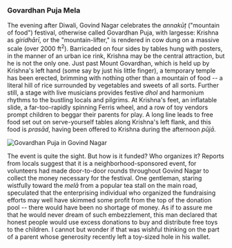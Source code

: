 ### Govardhan Puja Mela

The evening after Diwali, Govind Nagar celebrates the _annakūṭ_ ("mountain of food") festival, otherwise called Govardhan Puja, with largesse: Krishna as _giridhārī_, or the "mountain-lifter," is rendered in cow dung on a massive scale (over 2000 ft<sup>2</sup>). Barricaded on four sides by tables hung with posters, in the manner of an urban ice rink, Krishna may be the central attraction, but he is not the only one. Just past Mount Govardhan, which is held up by Krishna's left hand (some say by just his little finger), a temporary temple has been erected, brimming with nothing other than a mountain of food -- a literal hill of rice surrounded by vegetables and sweets of all sorts. Further still, a stage with live musicians provides festive _dhol_ and harmonium rhythms to the bustling locals and pilgrims. At Krishna's feet, an inflatable slide, a far-too-rapidly spinning Ferris wheel, and a row of toy vendors prompt children to beggar their parents for play. A long line leads to free food set out on serve-yourself tables along Krishna's left flank, and this food is _prasād_, having been offered to Krishna during the afternoon _pūjā_.

![Govardhan Puja in Govind Nagar](/img/GovindNagar/govind-nagar-2.JPG)

The event is quite the sight. But how is it funded? Who organizes it? Reports from locals suggest that it is a neighborhood-sponsored event, for volunteers had made door-to-door rounds throughout Govind Nagar to collect the money necessary for the festival. One gentleman, staring wistfully toward the _melā_ from a popular tea stall on the main road, speculated that the enterprising individual who organized the fundraising efforts may well have skimmed some profit from the top of the donation pool -- there would have been no shortage of money. As if to assure me that he would never dream of such embezzlement, this man declared that honest people would use excess donations to buy and distribute free toys to the children. I cannot but wonder if that was wishful thinking on the part of a parent whose generosity recently left a toy-sized hole in his wallet.
